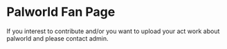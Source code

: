 # Palworld Fan Page

If you interest to contribute and/or you want to upload your act work about palworld and please contact admin.
